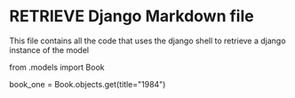 # RETRIEVE Django Markdown file

This file contains all the code that uses the django shell to retrieve a django instance of the model

from .models import Book

book_one = Book.objects.get(title="1984")
